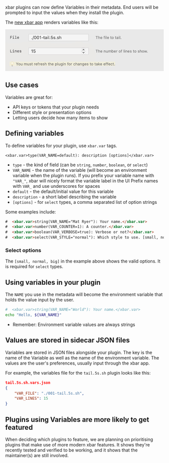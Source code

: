 xbar plugins can now define Variables in their metadata. End users will be prompted to input the values when they install the plugin.

The [new xbar app](https://github.com/matryer/xbar/releases/latest) renders variables like this:

![](xbar-plugin-with-variables.jpg)

## Use cases

Variables are great for:

* API keys or tokens that your plugin needs
* Different style or presentation options
* Letting users decide how many items to show

## Defining variables

To define variables for your plugin, use `xbar.var` tags.

```
<xbar.var>type(VAR_NAME=default): description [options]</xbar.var>
```

* `type` - the kind of field (can be `string`, `number`, `boolean`, or `select`)
* `VAR_NAME` - the name of the variable (will become an environment variable when the plugin runs). If you prefix your variable name with `"VAR_"`, xbar will nicely format the variable label in the UI
 Prefix names with `VAR_` and use underscores for spaces
* `default` - the default/initial value for this variable
* `description` - a short label describing the variable
* `[options]` - for `select` types, a comma separated list of option strings

Some examples include:

```html
#  <xbar.var>string(VAR_NAME="Mat Ryer"): Your name.</xbar.var>
#  <xbar.var>number(VAR_COUNTER=1): A counter.</xbar.var>
#  <xbar.var>boolean(VAR_VERBOSE=true): Verbose or not?</xbar.var>
#  <xbar.var>select(VAR_STYLE="normal"): Which style to use. [small, normal, big]</xbar.var>
```

### Select options

The `[small, normal, big]` in the example above shows the valid options. It is required for `select` types.

## Using variables in your plugin

The `NAME` you use in the metadata will become the environment variable that holds the value input by the user.

```bash
#  <xbar.var>string(VAR_NAME="World"): Your name.</xbar.var>
echo "Hello, ${VAR_NAME}"
```

* Remember: Environment variable values are always strings

## Values are stored in sidecar JSON files

Variables are stored in JSON files alongside your plugin. The key is the name of the Variable as well as the name of the environment variable. The values are the user's preferences, usually input through the xbar app.

For example, the variables file for the `tail.5s.sh` plugin looks like this:

```json
tail.5s.sh.vars.json
{
	"VAR_FILE": "./001-tail.5s.sh",
	"VAR_LINES": 15
}
```

## Plugins using Variables are more likely to get featured

When deciding which plugins to feature, we are planning on prioritising plugins that make use of more modern xbar features. It shows they're recently tested and verified to be working, and it shows that the maintainer(s) are still involved.